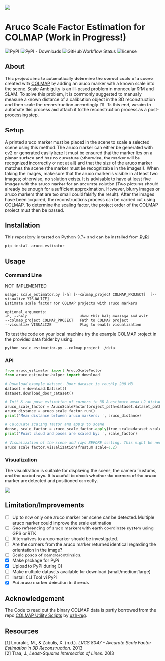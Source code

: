 ![](https://media.githubusercontent.com/media/meyerls/aruco-estimator/main/img/header.png)

# Aruco Scale Factor Estimation for COLMAP (Work in Progress!)

<a href="https://pypi.org/project/aruco-estimator/"><img alt="PyPI" src="https://img.shields.io/pypi/v/aruco-estimator"></a> 
<a href="https://pepy.tech/project/aruco-estimator"><img alt="PyPI - Downloads" src="https://img.shields.io/pypi/dm/aruco-estimator?label=PyPi%20downloads"></a> 
<a href="https://github.com/meyerls/aruco-estimator/actions"><img alt="GitHub Workflow Status" src="https://img.shields.io/github/workflow/status/meyerls/aruco-estimator/Publish%20Python%20%F0%9F%90%8D%20distributions%20%F0%9F%93%A6%20to%20PyPI%20and%20TestPyPI"></a> 
<a href="https://github.com/meyerls/aruco-estimator/blob/main/LICENSE"><img alt="license" src="https://img.shields.io/github/license/meyerls/aruco-estimator"></a> 

<!--![PyPI](https://img.shields.io/pypi/v/aruco-estimator)
![PyPI - Downloads](https://img.shields.io/pypi/dm/aruco-estimator?label=PyPi%20downloads)
![GitHub Workflow Status](https://img.shields.io/github/workflow/status/meyerls/aruco-estimator/Publish%20Python%20%F0%9F%90%8D%20distributions%20%F0%9F%93%A6%20to%20PyPI%20and%20TestPyPI)
![GitHub](https://img.shields.io/github/license/meyerls/aruco-estimator)-->

## About

This project aims to automatically determine the correct scale of a scene created
with [COLMAP](https://colmap.github.io/)
by adding an aruco marker with a known scale into the scene. Scale Ambiguity is an ill-posed problem in monocular SfM
and SLAM. To solve this problem, it is commonly suggested to manually measure a known distance of a calibration object
in the 3D reconstruction and then scale the reconstruction accordingly [1]. To this end, we aim to automate this process
and attach it to the reconstruction process as a post-processing step.

## Setup

A printed aruco marker must be placed in the scene to scale a selected scene using this method. The aruco marker can
either be generated with cv2 or generated easily [here](https://chev.me/arucogen/) It must be ensured that the marker
lies on a planar surface and has no curvature (otherwise, the marker will be recognized incorrectly or not at all) and
that the size of the aruco marker matches the scene (the marker must be recognizable in the images!). When taking the
images, make sure that the aruco marker is visible in at least two images; otherwise, no solution exists. It is
advisable to have at least five images with the aruco marker for an accurate solution (Two pictures should already be
enough for a sufficient approximation. However, blurry images or aruco markers that are too small could falsify the
result). After the images have been acquired, the reconstructions process can be carried out using COLMAP. To determine
the scaling factor, the project order of the COLMAP project must then be passed.

<!-- ## Theory

At first the extrinsic <img src="https://render.githubusercontent.com/render/math?math=\mathbf{M}_i"> and intrinsic
paramters <img src="https://render.githubusercontent.com/render/math?math=\mathbf{K}_i"> for every
image <img src="https://render.githubusercontent.com/render/math?math=\mathbf{I}_i"> of the reconstruction are readout
from the parsed COLMAP project and their underlying [binary output format](https://colmap.github.io/format.html). Then,
in each image <img src="https://render.githubusercontent.com/render/math?math=\mathbf{I}_i">, it is checked whether an
Arco marker is present. If so, all four corners of the square Aruco markers are extracted as image
coordinates <img src="https://render.githubusercontent.com/render/math?math=\mathbf{x} = (x_i, y_i, 1)^\top">. Thus it
is possible to cast a ray from the origin of the camera center
<img src="https://render.githubusercontent.com/render/math?math=\mathbf{C}_i">
through all four Aruco corners trough two points according to
<img src="https://render.githubusercontent.com/render/math?math=r_{vec} = \mathbf{C}_i + ||\mathbf{x} \mathbf{K}^{-1} ||_2^2 \mathbf{R}_i \lambda">
with <img src="https://render.githubusercontent.com/render/math?math=\lambda \in [-\infty, +\infty]">  . Here x is the
image coordinate in homogeneous coordinates, K^-1 is the inverse matrix of the intrinsic matrix of the camera, R_i the
rotation of the extrinsic camera parameters and C_i the translation t_i of the camera pose. Four rays are cast for each
image in which an aruco marker is detected. Thus, with a minimum of two rays per aruco corner, the position in 3D space
can be determined trough the intersection of lines. The intersection of several 3D lines can then be calculated using a
least-squares method [2].-->

## Installation

This repository is tested on Python 3.7+ and can be installed from [PyPi](https://pypi.org/project/aruco-estimator)
<!-- Tutorial: https://www.youtube.com/watch?v=JkeNVaiUq_c -->

````angular2html
pip install aruco-estimator
````

## Usage

### Command Line

NOT IMPLEMENTED

````angular2html
usage: scale_estimator.py [-h] [--colmap_project COLMAP_PROJECT]  [--visualize VISUALIZE]
Estimate scale factor for COLMAP projects with aruco markers.

optional arguments:
-h, --help                        show this help message and exit
--colmap_project COLMAP_PROJECT   Path to COLMAP project
--visualize VISUALIZE             Flag to enable visualization
````

To test the code on your local machine try the example COLMAP project in the provided data folder by using:

````angular2html
python scale_estimation.py --colmap_project ./data
````

### API

````python
from aruco_estimator import ArucoScaleFactor
from aruco_estimator.helper import download

# Download example dataset. Door dataset is roughly 200 MB
dataset = download.Dataset()
dataset.download_door_dataset()

# Init & run pose estimation of corners in 3D & estimate mean L2 distance between the four aruco corners
aruco_scale_factor = ArucoScaleFactor(project_path=dataset.dataset_path)
aruco_distance = aruco_scale_factor.run()
print('Mean distance between aruco markers: ', aruco_distance)

# Calculate scaling factor and apply to scene
dense, scale_factor = aruco_scale_factor.apply(true_scale=dataset.scale)  # scale in cm
print('Point cloud and poses are scaled by: ', scale_factor)

# Visualization of the scene and rays BEFORE scaling. This might be necessary for debugging
aruco_scale_factor.visualization(frustum_scale=0.2)
````

### Visualization

The visualization is suitable for displaying the scene, the camera frustums, and the casted rays. It is usefull to check
whether the corners of the aruco marker are detected and positioned correctly.

![](https://media.githubusercontent.com/media/meyerls/aruco-estimator/main/img/visualization.png)

## Limitation/Improvements

- [ ] Up to now only one aruco marker per scene can be detected. Multiple aruco marker could improve the scale
  estimation
- [ ] Geo referencing of aruco markers with earth coordinate system using GPS or RTK
- [ ] Alternatives to aruco marker should be investigated.
- [ ] Are the corners from the aruco marker returned identical regarding the orientation in the image?
- [ ] Scale poses of camera/extrinsics.
- [x] Make package for PyPi
- [x] Upload to PyPi during CI
- [ ] Make multiple datasets available for download (small/medium/large)
- [ ] Install CLI Tool vi PyPi
- [x] Put aruco marker detection in threads

## Acknowledgement

The Code to read out the binary COLMAP data is partly borrowed from the
repo [COLMAP Utility Scripts](https://github.com/uzh-rpg/colmap_utils) by [uzh-rpg](https://github.com/uzh-rpg).

## Resources

<div class="csl-entry">[1] Lourakis, M., &#38; Zabulis, X. (n.d.). <i>LNCS 8047 - Accurate Scale Factor Estimation in 3D Reconstruction</i>. 2013</div>
<div class="csl-entry">[2] Traa, J., <i>Least-Squares Intersection of Lines</i>. 2013</div>
